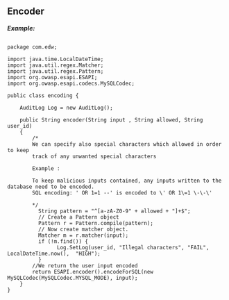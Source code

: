 
Encoder
-----------

***Example:***

~~~~~~~~~~~~~~~~~~~~~~~~~~~~~~~~~~~~~~~~~~~~~~~~~~~~~~~~~~~~~~~~~~~~~~~~~~~~~~~~~~~~~~~~~~

package com.edw;

import java.time.LocalDateTime;
import java.util.regex.Matcher;
import java.util.regex.Pattern;
import org.owasp.esapi.ESAPI;
import org.owasp.esapi.codecs.MySQLCodec;

public class encoding {
	
	AuditLog Log = new AuditLog(); 
	
	public String encoder(String input , String allowed, String user_id)
	{	
		/*
        We can specify also special characters which allowed in order to keep
        track of any unwanted special characters
        
        Example :
        
        To keep malicious inputs contained, any inputs written to the database need to be encoded.
		SQL encoding: ' OR 1=1 --' is encoded to \' OR 1\=1 \-\-\'
		
        */
		  String pattern = "^[a-zA-Z0-9" + allowed + "]+$";
	      // Create a Pattern object
	      Pattern r = Pattern.compile(pattern);
	      // Now create matcher object.
	      Matcher m = r.matcher(input);
	      if (!m.find()) {	
				Log.SetLog(user_id, "Illegal characters", "FAIL", LocalDateTime.now(),  "HIGH");
	      }		
	    //We return the user input encoded	      
		return ESAPI.encoder().encodeForSQL(new MySQLCodec(MySQLCodec.MYSQL_MODE), input);
	}
}

~~~~~~~~~~~~~~~~~~~~~~~~~~~~~~~~~~~~~~~~~~~~~~~~~~~~~~~~~~~~~~~~~~~~~~~~~~~~~~~~~~~~~~~~~~